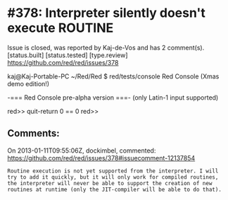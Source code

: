 
#378: Interpreter silently doesn't execute ROUTINE
================================================================================
Issue is closed, was reported by Kaj-de-Vos and has 2 comment(s).
[status.built] [status.tested] [type.review]
<https://github.com/red/red/issues/378>

kaj@Kaj-Portable-PC ~/Red/Red $ red/tests/console 
Red Console (Xmas demo edition!)

-=== Red Console pre-alpha version ===-
(only Latin-1 input supported)

red>> quit-return 0
== 0
red>>



Comments:
--------------------------------------------------------------------------------

On 2013-01-11T09:55:06Z, dockimbel, commented:
<https://github.com/red/red/issues/378#issuecomment-12137854>

    Routine execution is not yet supported from the interpreter. I will try to add it quickly, but it will only work for compiled routines, the interpreter will never be able to support the creation of new routines at runtime (only the JIT-compiler will be able to do that).

